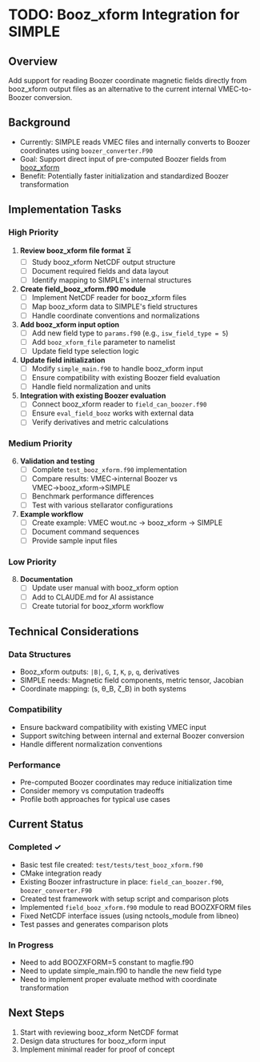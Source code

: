 # TODO: Booz_xform Integration for SIMPLE

## Overview
Add support for reading Boozer coordinate magnetic fields directly from booz_xform output files as an alternative to the current internal VMEC-to-Boozer conversion.

## Background
- Currently: SIMPLE reads VMEC files and internally converts to Boozer coordinates using `boozer_converter.F90`
- Goal: Support direct input of pre-computed Boozer fields from [booz_xform](https://github.com/hiddenSymmetries/booz_xform)
- Benefit: Potentially faster initialization and standardized Boozer transformation

## Implementation Tasks

### High Priority

1. **Review booz_xform file format** ⏳
   - [ ] Study booz_xform NetCDF output structure
   - [ ] Document required fields and data layout
   - [ ] Identify mapping to SIMPLE's internal structures

2. **Create field_booz_xform.f90 module**
   - [ ] Implement NetCDF reader for booz_xform files
   - [ ] Map booz_xform data to SIMPLE's field structures
   - [ ] Handle coordinate conventions and normalizations

3. **Add booz_xform input option**
   - [ ] Add new field type to `params.f90` (e.g., `isw_field_type = 5`)
   - [ ] Add `booz_xform_file` parameter to namelist
   - [ ] Update field type selection logic

4. **Update field initialization**
   - [ ] Modify `simple_main.f90` to handle booz_xform input
   - [ ] Ensure compatibility with existing Boozer field evaluation
   - [ ] Handle field normalization and units

5. **Integration with existing Boozer evaluation**
   - [ ] Connect booz_xform reader to `field_can_boozer.f90`
   - [ ] Ensure `eval_field_booz` works with external data
   - [ ] Verify derivatives and metric calculations

### Medium Priority

6. **Validation and testing**
   - [ ] Complete `test_booz_xform.f90` implementation
   - [ ] Compare results: VMEC→internal Boozer vs VMEC→booz_xform→SIMPLE
   - [ ] Benchmark performance differences
   - [ ] Test with various stellarator configurations

7. **Example workflow**
   - [ ] Create example: VMEC wout.nc → booz_xform → SIMPLE
   - [ ] Document command sequences
   - [ ] Provide sample input files

### Low Priority

8. **Documentation**
   - [ ] Update user manual with booz_xform option
   - [ ] Add to CLAUDE.md for AI assistance
   - [ ] Create tutorial for booz_xform workflow

## Technical Considerations

### Data Structures
- Booz_xform outputs: `|B|`, `G`, `I`, `K`, `p`, `q`, derivatives
- SIMPLE needs: Magnetic field components, metric tensor, Jacobian
- Coordinate mapping: (s, θ_B, ζ_B) in both systems

### Compatibility
- Ensure backward compatibility with existing VMEC input
- Support switching between internal and external Boozer conversion
- Handle different normalization conventions

### Performance
- Pre-computed Boozer coordinates may reduce initialization time
- Consider memory vs computation tradeoffs
- Profile both approaches for typical use cases

## Current Status
### Completed ✓
- Basic test file created: `test/tests/test_booz_xform.f90`
- CMake integration ready
- Existing Boozer infrastructure in place: `field_can_boozer.f90`, `boozer_converter.F90`
- Created test framework with setup script and comparison plots
- Implemented `field_booz_xform.f90` module to read BOOZXFORM files
- Fixed NetCDF interface issues (using nctools_module from libneo)
- Test passes and generates comparison plots

### In Progress
- Need to add BOOZXFORM=5 constant to magfie.f90
- Need to update simple_main.f90 to handle the new field type
- Need to implement proper evaluate method with coordinate transformation

## Next Steps
1. Start with reviewing booz_xform NetCDF format
2. Design data structures for booz_xform input
3. Implement minimal reader for proof of concept